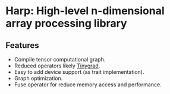 # Harp: High-level n-dimensional array processing library
## Features
- Compile tensor computational graph.
- Reduced operators likely [Tinygrad](https://github.com/tinygrad/tinygrad/tree/master).
- Easy to add device support (as trait implementation).
- Graph optimization.
- Fuse operator for reduce memory access and performance.